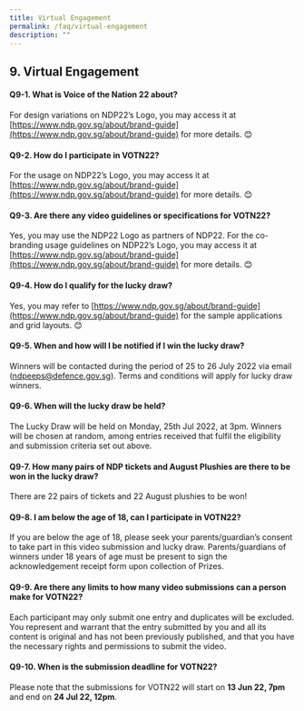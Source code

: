 ```yaml
---
title: Virtual Engagement
permalink: /faq/virtual-engagement
description: ""
---
```

## 9. Virtual Engagement

#### Q9-1.  What is Voice of the Nation 22 about?
For design variations on NDP22’s Logo, you may access it at [https://www.ndp.gov.sg/about/brand-guide](https://www.ndp.gov.sg/about/brand-guide) for more details. 😊

#### Q9-2.  How do I participate in VOTN22?
For the usage on NDP22’s Logo, you may access it at [https://www.ndp.gov.sg/about/brand-guide](https://www.ndp.gov.sg/about/brand-guide) for more details. 😊

#### Q9-3.  Are there any video guidelines or specifications for VOTN22?
Yes, you may use the NDP22 Logo as partners of NDP22. For the co-branding usage guidelines on NDP22’s Logo, you may access it at [https://www.ndp.gov.sg/about/brand-guide](https://www.ndp.gov.sg/about/brand-guide) for more details. 😊

#### Q9-4.  How do I qualify for the lucky draw?
Yes, you may refer to [https://www.ndp.gov.sg/about/brand-guide](https://www.ndp.gov.sg/about/brand-guide) for the sample applications and grid layouts. 😊

#### Q9-5.  When and how will I be notified if I win the lucky draw?
Winners will be contacted during the period of 25 to 26 July 2022 via email ([ndpeeps@defence.gov.sg](#)). Terms and conditions will apply for lucky draw winners.

#### Q9-6. When will the lucky draw be held?
The Lucky Draw will be held on Monday, 25th Jul 2022, at 3pm. Winners will be chosen at random, among entries received that fulfil the eligibility and submission criteria set out above. 


#### Q9-7. How many pairs of NDP tickets and August Plushies are there to be won in the lucky draw?
There are 22 pairs of tickets and 22 August plushies to be won!


#### Q9-8. I am below the age of 18, can I participate in VOTN22? 
If you are below the age of 18, please seek your parents/guardian’s consent to take part in this video submission and lucky draw. Parents/guardians of winners under 18 years of age must be present to sign the acknowledgement receipt form upon collection of Prizes.


#### Q9-9. Are there any limits to how many video submissions can a person make for VOTN22?
Each participant may only submit one entry and duplicates will be excluded. You represent and warrant that the entry submitted by you and all its content is original and has not been previously published, and that you have the necessary rights and permissions to submit the video. 
 
 
#### Q9-10. When is the submission deadline for VOTN22?
 Please note that the submissions for VOTN22 will start on **13 Jun 22, 7pm** and end on **24 Jul 22, 12pm**.